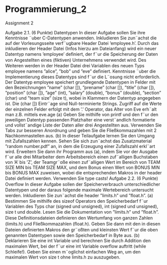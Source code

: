 # Programmierung_2
Assignment 2

Aufgabe 2.1. (6 Punkte) Datentypen In dieser Aufgabe sollen Sie ihre Kenntnisse ¨uber C-Datentypen anwenden. Inkludieren Sie zun¨achst die auf der Vorlesungsseite verf¨ugbare Header Datei ’employee.h’. Durch das inkludieren der Header Datei (Infos hierzu am Dateianfang) wird ein neuer Datentyp namens ’employee’ deﬁniert, der f¨ur die Speicherung der Daten von Angestellten eines (ﬁktiven) Unternehmens verwendet wird. Des Weiteren werden in der Header Datei drei Variablen des neuen Typs employee namens ”alice”, ”bob” und ”eve” deﬁniert. Kenntnisse ¨uber die Implementierung dieses Datentyps sind f¨ur die L¨osung nicht erforderlich. Der Datentyp employee speichert grundlegende Datentypen in Felder mit den Bezeichnungen ”name” (char []), ”prename” (char []), ”title” (char []), ”position” (char []), ”age” (int), ”salary” (double), ”bonus” (double), ”section” (char) und ”team size” (size t), wobei in Klammern der Datentyp angegeben ist. Die (char []) Eintr¨age sind Null-terminierte Strings. Zugriﬀ auf die Werte der einzelnen Felder erfolgt mit dem ’.’ Operator, das Alter von Eve erh¨alt man z.B. mittels eve.age
(a) Geben Sie mithilfe von printf und den f¨ur den jeweiligen Datentyp passenden Platzhalter eine verst¨andlich formatierte und vollst¨andige Liste der Daten aller drei Angestellten aus. Verwenden Sie Tabs zur besseren Anordnung und geben Sie die Fließkommazahlen mit 2 Nachkommastellen aus.
(b) In dieser Teilaufgabe lernen Sie den Umgang mit Zufallszahlen kennen. Sehen Sie sich zun¨achst das Zusatzmaterial ”random number.pdf” an, in dem die Erzeugung einer Zufallszahl erkl¨art wird. Erweitern Sie dann ihr Programm aus (a), indem Sie vor der Ausgabe f¨ur alle drei Mitarbeiter dem Arbeitsbereich einen zuf¨alligen Buchstaben von ’A’ bis ’Z’, der Teamgr¨oße einen zuf¨alligen Wert im Bereich von TEAM SIZE MIN bis TEAM SIZE MAX, und dem Bonus einen Wert von BONUS MIN bis BONUS MAX zuweisen, wobei die entsprechenden Makros in der header Datei deﬁniert werden. Verwenden Sie type casts!
Aufgabe 2.2. (6 Punkte) Overﬂow In dieser Aufgabe sollen der Speicherverbrauch unterschiedlicher Datentypen und der daraus folgende maximale Wertebereich untersucht werden. Inkludieren Sie zun¨achst die header ”limits.h” und ”ﬂoat.h”. (a) Bestimmen Sie mithilfe des sizeof Operators den Speicherbedarf f¨ur Variablen des Typs char (signed und unsigned), int (signed und unsigned), size t und double. Lesen Sie die Dokumentation von ”limits.h” und ”ﬂoat.h”. Diese Deﬁnitionsdateien deﬁnieren den Wertumfang von ganzen Zahlen (limits.h) und Fließkommazahlen (ﬂoat.h). Geben Sie dann mit den in diesen Dateien deﬁnierten Makros den gr¨oßten und kleinsten Wert f¨ur die oben genannten Datentypen sowie den Speicherbedarf in Byte aus.
(b) Deklarieren Sie eine int Variable und berechnen Sie durch Addition den maximalen Wert, bei der f¨ur eine int Variable overﬂow auftritt (while Schleife!). Geben Sie einen m¨oglichst einfachen Weg an, um den maximalen Wert von size t ohne limits.h zu auszugeben.

